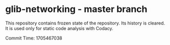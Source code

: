 # glib-networking - master branch

This repository contains frozen state of the repository.
Its history is cleared. It is used only for static code
analysis with Codacy.

Commit Time: 1705467038